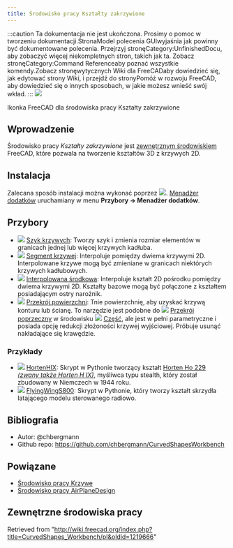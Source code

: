 ```yaml
---
title: Środowisko pracy Kształty zakrzywione
---
```


:::caution
Ta dokumentacja nie jest ukończona. Prosimy o pomoc w tworzeniu dokumentacji.StronaModel polecenia GUIwyjaśnia jak powinny być dokumentowane polecenia. Przejrzyj stronęCategory:UnfinishedDocu, aby zobaczyć więcej niekompletnych stron, takich jak ta. Zobacz stronęCategory:Command Referenceaby poznać wszystkie komendy.Zobacz stronęwytycznych Wiki dla FreeCADaby dowiedzieć się, jak edytować strony Wiki, i przejdź do stronyPomóż w rozwoju FreeCAD, aby dowiedzieć się o innych sposobach, w jakie możesz wnieść swój wkład.
:::
![](/images/CurvedShapes_workbench_icon.svg)

Ikonka FreeCAD dla środowiska pracy Kształty zakrzywione

## Wprowadzenie

Środowisko pracy _Kształty zakrzywione_ jest [zewnętrznym środowiskiem](/External_workbenches/pl "External workbenches/pl") FreeCAD, które pozwala na tworzenie kształtów 3D z krzywych 2D.

## Instalacja

Zalecana sposób instalacji można wykonać poprzez ![](/images/Std_AddonMgr.svg). [Menadżer dodatków](/Std_AddonMgr/pl "Std AddonMgr/pl") uruchamiany w menu **Przybory → Menadżer dodatków**.

## Przybory

- ![](/images/CurvedShapes_CurvedArray.svg) [Szyk krzywych](/CurvedShapes_CurvedArray/pl "CurvedShapes CurvedArray/pl"): Tworzy szyk i zmienia rozmiar elementów w granicach jednej lub więcej krzywych kadłuba.
- ![](/images/CurvedShapes_CurvedSegment.svg) [Segment krzywej](/index.php?title=CurvedShapes_CurvedSegment/pl&action=edit&redlink=1 "CurvedShapes CurvedSegment/pl (page does not exist)"): Interpoluje pomiędzy dwiema krzywymi 2D. Interpolowane krzywe mogą być zmieniane w granicach niektórych krzywych kadłubowych.
- ![](/images/CurvedShapes_InterpolatedMiddle.svg) [Interpolowana środkowa](/index.php?title=CurvedShapes_InterpolatedMiddle/pl&action=edit&redlink=1 "CurvedShapes InterpolatedMiddle/pl (page does not exist)"): Interpoluje kształt 2D pośrodku pomiędzy dwiema krzywymi 2D. Kształty bazowe mogą być połączone z kształtem posiadającym ostry narożnik.
- ![](/images/CurvedShapes_SurfaceCut.svg) [Przekrój powierzchni](/index.php?title=CurvedShapes_SurfaceCut/pl&action=edit&redlink=1 "CurvedShapes SurfaceCut/pl (page does not exist)"): Tnie powierzchnię, aby uzyskać krzywą konturu lub ścianę. To narzędzie jest podobne do ![](/images/Part_CrossSections.svg) [Przekrój poprzeczny](/Part_CrossSections/pl "Part CrossSections/pl") w środowisku ![](/images/Workbench_Part.svg) [Część](/Part_Workbench/pl "Part Workbench/pl"), ale jest w pełni parametryczne i posiada opcję redukcji złożoności krzywej wyjściowej. Próbuje usunąć nakładające się krawędzie.

### Przykłady

- ![](/images/CurvedShapes_HortenHIX.svg) [HortenHIX](/index.php?title=CurvedShapes_HortenHIX/pl&action=edit&redlink=1 "CurvedShapes HortenHIX/pl (page does not exist)"): Skrypt w Pythonie tworzący kształt [Horten Ho 229 _(zwany także Horten H IX)_](https://en.wikipedia.org/wiki/Horten_Ho_229), myśliwca typu stealth, który został zbudowany w Niemczech w 1944 roku.
- ![](/images/CurvedShapes_FlyingWingS800.svg) [FlyingWingS800](/index.php?title=CurvedShapes_FlyingWingS800/pl&action=edit&redlink=1 "CurvedShapes FlyingWingS800/pl (page does not exist)"): Skrypt w Pythonie, który tworzy kształt skrzydła latającego modelu sterowanego radiowo.

## Bibliografia

- Autor: @chbergmann
- Github repo: <https://github.com/chbergmann/CurvedShapesWorkbench>

## Powiązane

- [Środowisko pracy Krzywe](/Curves_Workbench/pl "Curves Workbench/pl")
- [Środowisko pracy AirPlaneDesign](https://github.com/FredsFactory/FreeCAD_AirPlaneDesign)

## Zewnętrzne środowiska pracy

Retrieved from "<http://wiki.freecad.org/index.php?title=CurvedShapes_Workbench/pl&oldid=1219666>"
